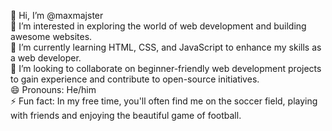 👋 Hi, I’m @maxmajster  
👀 I’m interested in exploring the world of web development and building awesome websites.  
🌱 I’m currently learning HTML, CSS, and JavaScript to enhance my skills as a web developer.  
💞️ I’m looking to collaborate on beginner-friendly web development projects to gain experience and contribute to open-source initiatives.   
😄 Pronouns: He/him  
⚡ Fun fact: In my free time, you'll often find me on the soccer field, playing with friends and enjoying the beautiful game of football.
